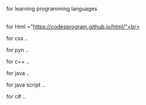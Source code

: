 <!DOCTYPE html>


<html lang="en">
<head>
				<meta charset="UTF-8">
				<title>Page title</title>
</head>
  <body style="background-color: light green" >
<p>
	for learning programming languages <br>
	
<br>for html ="https://codesprogram.github.io/html/"<br>
	
for css ..<br>
	
for pyn ..<br>
	
for c++ ..<br>
	
for java ..<br>
	
for java script ..<br>
	
for c# ..
<body>
				
</body>
</html>
